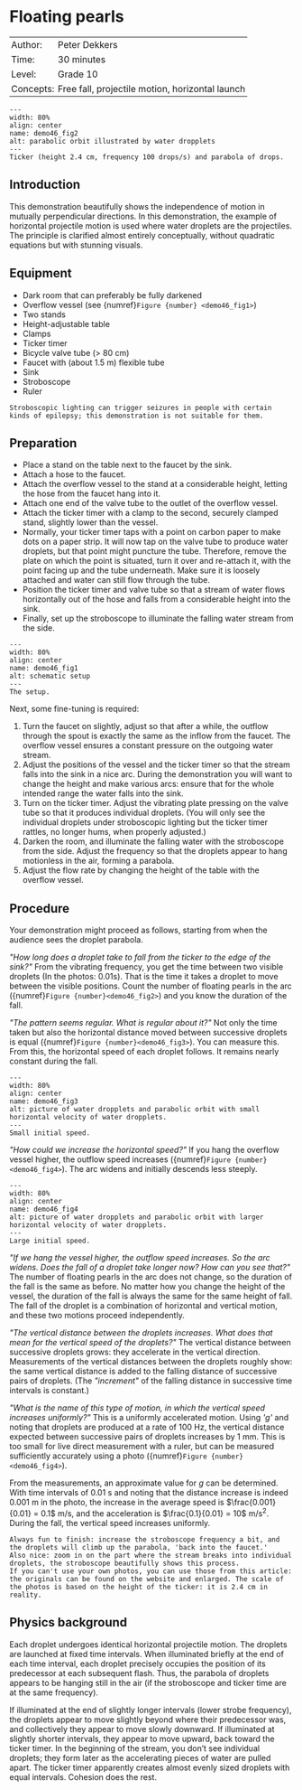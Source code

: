 # Floating pearls

<table style="width: 100%; border-collapse: collapse; border: none;">
    <tr style="background-color: var(--background-color);">
        <td style="text-align: left; padding: 3px; border: none; color: var(--text-color)">Author:</td>
        <td style="text-align: left; padding: 3px; border: none; color: var(--text-color)">Peter Dekkers</td>
    </tr>
    <tr style="background-color: var(--background-color);">
        <td style="text-align: left; padding: 3px; border: none; color: var(--text-color)">Time:</td>
        <td style="text-align: left; padding: 3px; border: none; color: var(--text-color)">30 minutes</td>
    </tr>
    <tr style="background-color: var(--background-color);">
        <td style="text-align: left; padding: 3px; border: none; color: var(--text-color)">Level:</td>
        <td style="text-align: left; padding: 3px; border: none; color: var(--text-color)">Grade 10</td>
    </tr>
    <tr style="background-color: var(--background-color);">
        <td style="text-align: left; padding: 3px; border: none; color: var(--text-color)">Concepts:</td>
        <td style="text-align: left; padding: 3px; border: none; color: var(--text-color)">Free fall, projectile motion, horizontal launch</td>
    </tr>
</table>

```{figure} demo46_figure2.jpg
---
width: 80%
align: center
name: demo46_fig2
alt: parabolic orbit illustrated by water dropplets 
---
Ticker (height 2.4 cm, frequency 100 drops/s) and parabola of drops.
```

## Introduction
This demonstration beautifully shows the independence of motion in mutually perpendicular directions. In this demonstration, the example of horizontal projectile motion is used where water droplets are the projectiles. The principle is clarified almost entirely conceptually, without quadratic equations but with stunning visuals.

## Equipment
* Dark room that can preferably be fully darkened
* Overflow vessel (see {numref}`Figure {number} <demo46_fig1>`)
* Two stands
* Height-adjustable table
* Clamps
* Ticker timer
* Bicycle valve tube (> 80 cm)
* Faucet with (about 1.5 m) flexible tube
* Sink
* Stroboscope
* Ruler

```{warning}
Stroboscopic lighting can trigger seizures in people with certain kinds of epilepsy; this demonstration is not suitable for them.
```

## Preparation
* Place a stand on the table next to the faucet by the sink.
* Attach a hose to the faucet.
* Attach the overflow vessel to the stand at a considerable height, letting the hose from the faucet hang into it.
* Attach one end of the valve tube to the outlet of the overflow vessel.
* Attach the ticker timer with a clamp to the second, securely clamped stand, slightly lower than the vessel.
* Normally, your ticker timer taps with a point on carbon paper to make dots on a paper strip. It will now tap on the valve tube to produce water droplets, but that point might puncture the tube. Therefore, remove the plate on which the point is situated, turn it over and re-attach it, with the point facing up and the tube underneath. Make sure it is loosely attached and water can still flow through the tube.
* Position the ticker timer and valve tube so that a stream of water flows horizontally out of the hose and falls from a considerable height into the sink.
* Finally, set up the stroboscope to illuminate the falling water stream from the side.

```{figure} demo46_figure1.jpg
---
width: 80%
align: center
name: demo46_fig1
alt: schematic setup
---
The setup.
```

Next, some fine-tuning is required:
1. Turn the faucet on slightly, adjust so that after a while, the outflow through the spout is exactly the same as the inflow from the faucet. The overflow vessel ensures a constant pressure on the outgoing water stream.
2. Adjust the positions of the vessel and the ticker timer so that the stream falls into the sink in a nice arc. During the demonstration you will want to change the height and make various arcs: ensure that for the whole intended range the water falls into the sink.
3. Turn on the ticker timer. Adjust the vibrating plate pressing on the valve tube so that it produces individual droplets. (You will only see the individual droplets under stroboscopic lighting but the ticker timer rattles, no longer hums, when properly adjusted.)
4. Darken the room, and illuminate the falling water with the stroboscope from the side. Adjust the frequency so that the droplets appear to hang motionless in the air, forming a parabola.
5. Adjust the flow rate by changing the height of the table with the overflow vessel.

## Procedure
Your demonstration might proceed as follows, starting from when the audience sees the droplet parabola.

*"How long does a droplet take to fall from the ticker to the edge of the sink?"*
  From the vibrating frequency, you get the time between two visible droplets (In the photos: 0.01s). That is the time it takes a droplet to move between the visible positions. Count the number of floating pearls in the arc ({numref}`Figure {number}<demo46_fig2>`) and you know the duration of the fall.

*"The pattern seems regular. What is regular about it?"*
  Not only the time taken but also the horizontal distance moved between successive droplets is equal ({numref}`Figure {number}<demo46_fig3>`). You can measure this. From this, the horizontal speed of each droplet follows. It remains nearly constant during the fall.

  ```{figure} demo46_figure3.JPG
---
width: 80%
align: center
name: demo46_fig3
alt: picture of water dropplets and parabolic orbit with small horizontal velocity of water dropplets.
---
Small initial speed.
```

*"How could we increase the horizontal speed?"*
  If you hang the overflow vessel higher, the outflow speed increases ({numref}`Figure {number}<demo46_fig4>`). The arc widens and initially descends less steeply.

  
```{figure} demo46_figure4.JPG
---
width: 80%
align: center
name: demo46_fig4
alt: picture of water dropplets and parabolic orbit with larger horizontal velocity of water dropplets.
---
Large initial speed.
```

*"If we hang the vessel higher, the outflow speed increases. So the arc widens. Does the fall of a droplet take longer now? How can you see that?"*
  The number of floating pearls in the arc does not change, so the duration of the fall is the same as before. No matter how you change the height of the vessel, the duration of the fall is always the same for the same height of fall. The fall of the droplet is a combination of horizontal and vertical motion, and these two motions proceed independently.

*"The vertical distance between the droplets increases. What does that mean for the vertical speed of the droplets?"*
  The vertical distance between successive droplets grows: they accelerate in the vertical direction. Measurements of the vertical distances between the droplets roughly show: the same vertical distance is added to the falling distance of successive pairs of droplets. (The *"increment"* of the falling distance in successive time intervals is constant.)

*"What is the name of this type of motion, in which the vertical speed increases uniformly?"*
  This is a uniformly accelerated motion. Using *'g'* and noting that droplets are produced at a rate of 100 Hz, the vertical distance expected between successive pairs of droplets increases by 1 mm. This is too small for live direct measurement with a ruler, but can be measured sufficiently accurately using a photo ({numref}`Figure {number} <demo46_fig4>`).

From the measurements, an approximate value for *g* can be determined. With time intervals of $0.01$ s and noting that the distance increase is indeed $0.001$ m in the photo, the increase in the average speed is $\frac{0.001}{0.01} = 0.1$ m/s, and the acceleration is $\frac{0.1}{0.01} = 10$ m/s$^2$. During the fall, the vertical speed increases uniformly.

```{tip}
Always fun to finish: increase the stroboscope frequency a bit, and the droplets will climb up the parabola, 'back into the faucet.'
Also nice: zoom in on the part where the stream breaks into individual droplets, the stroboscope beautifully shows this process.
If you can't use your own photos, you can use those from this article: the originals can be found on the website and enlarged. The scale of the photos is based on the height of the ticker: it is 2.4 cm in reality.
```

## Physics background
Each droplet undergoes identical horizontal projectile motion. The droplets are launched at fixed time intervals. When illuminated briefly at the end of each time interval, each droplet precisely occupies the position of its predecessor at each subsequent flash. Thus, the parabola of droplets appears to be hanging still in the air (if the stroboscope and ticker time are at the same frequency).

If illuminated at the end of slightly longer intervals (lower strobe frequency), the droplets appear to move slightly beyond where their predecessor was, and collectively they appear to move slowly downward. If illuminated at slightly shorter intervals, they appear to move upward, back toward the ticker timer.
In the beginning of the stream, you don’t see individual droplets; they form later as the accelerating pieces of water are pulled apart. The ticker timer apparently creates almost evenly sized droplets with equal intervals. Cohesion does the rest.